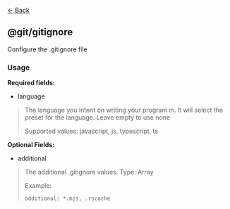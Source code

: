 [<- Back](../index.md)

## @git/gitignore

Configure the .gitignore file

### Usage

**Required fields:**

- language
> The language you intent on writing your program in. It will select the preset for the language. Leave empty to use none
>
> Supported values: javascript, js, typescript, ts

**Optional Fields:**

- additional
> The additional .gitignore values. Type: Array
>
> Example:
> ```
> additional: *.mjs, .rscache
>```